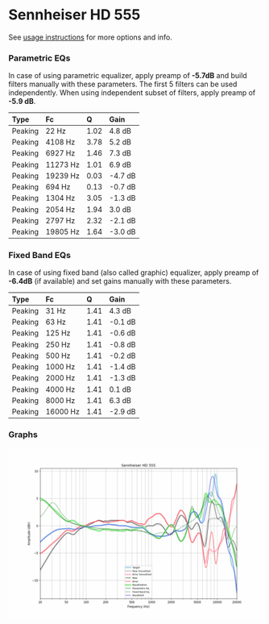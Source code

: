 # Sennheiser HD 555
See [usage instructions](https://github.com/jaakkopasanen/AutoEq#usage) for more options and info.

### Parametric EQs
In case of using parametric equalizer, apply preamp of **-5.7dB** and build filters manually
with these parameters. The first 5 filters can be used independently.
When using independent subset of filters, apply preamp of **-5.9 dB**.

| Type    | Fc       |    Q | Gain    |
|:--------|:---------|:-----|:--------|
| Peaking | 22 Hz    | 1.02 | 4.8 dB  |
| Peaking | 4108 Hz  | 3.78 | 5.2 dB  |
| Peaking | 6927 Hz  | 1.46 | 7.3 dB  |
| Peaking | 11273 Hz | 1.01 | 6.9 dB  |
| Peaking | 19239 Hz | 0.03 | -4.7 dB |
| Peaking | 694 Hz   | 0.13 | -0.7 dB |
| Peaking | 1304 Hz  | 3.05 | -1.3 dB |
| Peaking | 2054 Hz  | 1.94 | 3.0 dB  |
| Peaking | 2797 Hz  | 2.32 | -2.1 dB |
| Peaking | 19805 Hz | 1.64 | -3.0 dB |

### Fixed Band EQs
In case of using fixed band (also called graphic) equalizer, apply preamp of **-6.4dB**
(if available) and set gains manually with these parameters.

| Type    | Fc       |    Q | Gain    |
|:--------|:---------|:-----|:--------|
| Peaking | 31 Hz    | 1.41 | 4.3 dB  |
| Peaking | 63 Hz    | 1.41 | -0.1 dB |
| Peaking | 125 Hz   | 1.41 | -0.6 dB |
| Peaking | 250 Hz   | 1.41 | -0.8 dB |
| Peaking | 500 Hz   | 1.41 | -0.2 dB |
| Peaking | 1000 Hz  | 1.41 | -1.4 dB |
| Peaking | 2000 Hz  | 1.41 | -1.3 dB |
| Peaking | 4000 Hz  | 1.41 | 0.1 dB  |
| Peaking | 8000 Hz  | 1.41 | 6.3 dB  |
| Peaking | 16000 Hz | 1.41 | -2.9 dB |

### Graphs
![](./Sennheiser%20HD%20555.png)